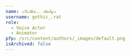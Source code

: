 ```yaml
---
name: ✰𝒢ℴ𝓉𝒽𝒾𝒸．．ℬ𝒶𝒷𝓎✰
username: gothic_.rat
role:
  - Voice Actor
  - Animator
pfp: /src/content/authors/_images/default.png
isArchived: false
---
```

